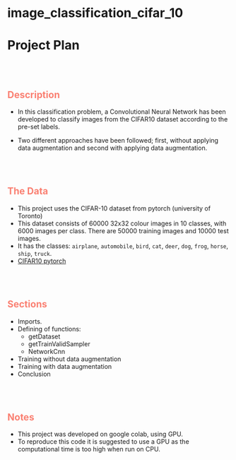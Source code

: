 # image_classification_cifar_10

# Project Plan
<br>
<br>

## __<font color='salmon'> Description </font>__

* In this classification problem, a Convolutional Neural Network has been developed to classify images from the CIFAR10 dataset according to the pre-set labels.

* Two different approaches have been followed; first, without applying data augmentation and second with applying data augmentation.

<br>
<br>

## __<font color='salmon'> The Data</font>__
* This project uses the CIFAR-10 dataset from pytorch (university of Toronto)
* This dataset consists of 60000 32x32 colour images in 10 classes, with 6000 images per class. There are 50000 training images and 10000 test images.
* It has the classes: `airplane`, `automobile`, `bird`, `cat`, `deer`, `dog`, `frog`, `horse`, `ship`, `truck`. 
* [CIFAR10 pytorch](https://pytorch.org/tutorials/beginner/blitz/cifar10_tutorial.html?highlight=cifar)
<br>
<br>

## __<font color='salmon'> Sections </font>__


* Imports.<br>
* Defining of functions:
    * getDataset
    * getTrainValidSampler
    * NetworkCnn
* Training without data augmentation
* Training with data augmentation
* Conclusion
<br>
<br>

## __<font color='salmon'> Notes</font>__
* This project was developed on google colab, using GPU.
* To reproduce this code it is suggested to use a GPU as the computational time is too high when run on CPU.
